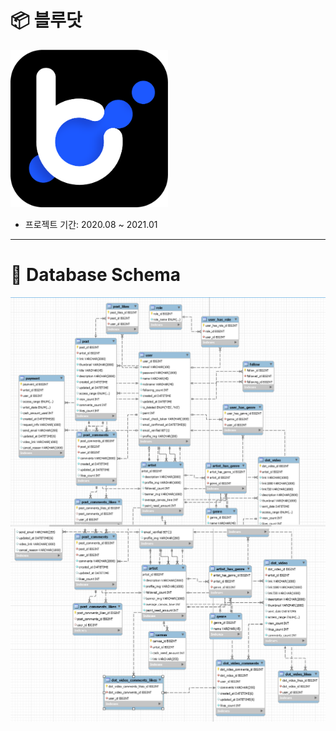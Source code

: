 # :package: 블루닷

<img src="./image/logo2.png" width="50%" height="50%" alt="">

* 프로젝트 기간: 2020.08 ~ 2021.01

___

# 📌 Database Schema

<img src="./image/db1.png">

<img src="./image/db2.png">